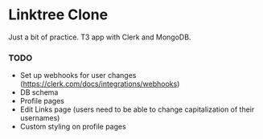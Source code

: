# Linktree Clone

Just a bit of practice. T3 app with Clerk and MongoDB.

### TODO

-   Set up webhooks for user changes (https://clerk.com/docs/integrations/webhooks)
-   DB schema
-   Profile pages
-   Edit Links page (users need to be able to change capitalization of their usernames)
-   Custom styling on profile pages